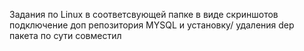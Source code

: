 Задания по Linux в соответсвующей папке в виде скриншотов
подключение доп репозитория MYSQL и установку/ удаления dep пакета по сути совместил 

